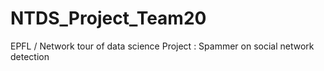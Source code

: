 # NTDS_Project_Team20
EPFL / Network tour of data science Project : Spammer on social network detection
